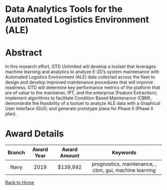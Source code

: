 
Data Analytics Tools for the Automated Logistics Environment (ALE)
==================================================================

# Abstract


In this research effort, GTD Unlimited will develop a toolset that leverages machine learning and analytics to analyze E-2D’s system maintenance with Automated Logistics Environment (ALE) data collected across the fleet to design and develop improved maintenance procedures that will improve readiness. GTD will determine key performance metrics of the platform that are of value to the maintainer, IPT, and the enterprise (Feature Extraction); implement algorithms to facilitate Condition Based Maintenance (CBM), demonstrate the feasibility of a toolset to analyze ALE data with a Graphical User Interface (GUI); and generate prototype plans for Phase II (Phase II plan).  

# Award Details

|Branch|Award Year|Award Amount|Keywords|
| :---: | :---: | :---: | :---: |
|Navy|2019|$139,992|prognostics, maintenance, , cbm, gui, machine learning|
  
  


[Back to Home](https://github.com/chrischow/dod_sbir_awards/Reports/JH/#2014)